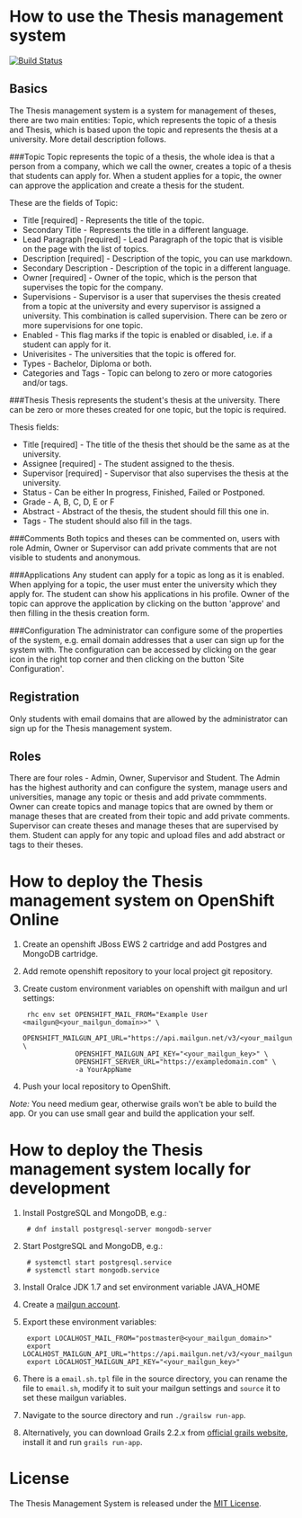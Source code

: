 How to use the Thesis management system
=======================================

[![Build Status](https://travis-ci.org/redhatcz/Thesis-management-system.svg?branch=master)](https://travis-ci.org/redhatcz/Thesis-management-system)

Basics
------

The Thesis management system is a system for management of theses, there are 
two main entities: Topic, which represents the topic of a thesis and Thesis, 
which is based upon the topic and represents the thesis at a university. 
More detail description follows.

###Topic
Topic represents the topic of a thesis, the whole idea is that a person from 
a company, which we call the owner, creates a topic of a thesis that students 
can apply for. When a student applies for a topic, the owner can approve the 
application and create a thesis for the student. 

These are the fields of Topic:

 * Title [required] - Represents the title of the topic.
 * Secondary Title - Represents the title in a different language.
 * Lead Paragraph [required] - Lead Paragraph of the topic that is visible on 
 the page with the list of topics.
 * Description [required] - Description of the topic, you can use markdown.
 * Secondary Description - Description of the topic in a different language.
 * Owner [required] - Owner of the topic, which is the person that supervises 
 the topic for the company.
 * Supervisions - Supervisor is a user that supervises the thesis created from 
 a topic at the university and every supervisor is assigned a university. This 
 combination is called supervision. There can be zero or more supervisions for 
 one topic. 
 * Enabled - This flag marks if the topic is enabled or disabled, i.e. if a 
 student can apply for it.
 * Univerisites - The universities that the topic is offered for.
 * Types - Bachelor, Diploma or both.
 * Categories and Tags - Topic can belong to zero or more catogories and/or 
 tags.

###Thesis
Thesis represents the student's thesis at the university. There can be zero or 
more theses created for one topic, but the topic is required.

Thesis fields:

 * Title [required] - The title of the thesis thet should be the same as at the 
 university.
 * Assignee [required] - The student assigned to the thesis.
 * Supervisor [required] - Supervisor that also supervises the thesis at the 
 university.
 * Status - Can be either In progress, Finished, Failed or Postponed.
 * Grade - A, B, C, D, E or F
 * Abstract - Abstract of the thesis, the student should fill this one in.
 * Tags - The student should also fill in the tags.

###Comments
Both topics and theses can be commented on, users with role Admin, Owner or 
Supervisor can add private comments that are not visible to students and 
anonymous.

###Applications
Any student can apply for a topic as long as it is enabled. When applying for 
a topic, the user must enter the university which they apply for. The student 
can show his applications in his profile.
Owner of the topic can approve the application by clicking on the button 
'approve' and then filling in the thesis creation form.

###Configuration
The administrator can configure some of the properties of the system, e.g. 
email domain addresses that a user can sign up for the system with. The 
configuration can be accessed by clicking on the gear icon in the right top 
corner and then clicking on the button 'Site Configuration'.

Registration
------------
Only students with email domains that are allowed by the administrator can sign 
up for the Thesis management system.

Roles
-----
There are four roles - Admin, Owner, Supervisor and Student. The Admin has the 
highest authority and can configure the system, manage users and universities, 
manage any topic or thesis and add private commments. Owner can create topics 
and manage topics that are owned by them or manage theses that are created 
from their topic and add private comments. Supervisor can create theses and 
manage theses that are supervised by them. Student can apply for any topic and 
upload files and add abstract or tags to their theses.

How to deploy the Thesis management system on OpenShift Online
==============================================================

1. Create an openshift JBoss EWS 2 cartridge and add Postgres and MongoDB 
cartridge.
2. Add remote openshift repository to your local project git repository.
3. Create custom environment variables on openshift with mailgun and url settings:

        rhc env set OPENSHIFT_MAIL_FROM="Example User <mailgun@<your_mailgun_domain>>" \
                    OPENSHIFT_MAILGUN_API_URL="https://api.mailgun.net/v3/<your_mailgun_domain>/messages" \
                    OPENSHIFT_MAILGUN_API_KEY="<your_mailgun_key>" \
                    OPENSHIFT_SERVER_URL="https://exampledomain.com" \
                    -a YourAppName

4. Push your local repository to OpenShift.

_Note:_ You need medium gear, otherwise grails won't be able to build the app. 
Or you can use small gear and build the application your self.

How to deploy the Thesis management system locally for development
==================================================================

1. Install PostgreSQL and MongoDB, e.g.:

        # dnf install postgresql-server mongodb-server

2. Start PostgreSQL and MongoDB, e.g.:

        # systemctl start postgresql.service
        # systemctl start mongodb.service

3. Install Oralce JDK 1.7 and set environment variable JAVA_HOME
4. Create a [mailgun account](https://mailgun.com).
5. Export these environment variables:

        export LOCALHOST_MAIL_FROM="postmaster@<your_mailgun_domain>"
        export LOCALHOST_MAILGUN_API_URL="https://api.mailgun.net/v3/<your_mailgun_domain>/messages"
        export LOCALHOST_MAILGUN_API_KEY="<your_mailgun_key>"

6. There is a `email.sh.tpl` file in the source directory, you can rename the
file to `email.sh`, modify it to suit your mailgun settings and `source` it
to set these mailgun variables.
7. Navigate to the source directory and run `./grailsw run-app`.
8. Alternatively, you can download Grails 2.2.x from [official grails website](https://grails.org/download.html),
install it and run `grails run-app`.

License
=======

The Thesis Management System is released under the [MIT License](http://www.opensource.org/licenses/MIT).

